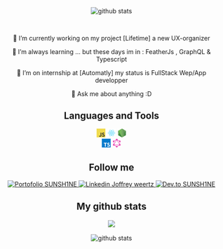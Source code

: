 
<p  align="center">
  <img align="center" src="https://im6.ezgif.com/tmp/ezgif-6-bfef9c6c528a.gif" alt=" github stats" /><br>
</p>

<br>

<div align="center">
  <p>🔭 I’m currently working on my project [Lifetime] a new UX-organizer</p>
  <p>🌱 I’m always learning ... but these days im in :  FeatherJs , GraphQL & Typescript</p>
  <p>👯 I’m on internship at [Automatly] my status is FullStack Wep/App developper </p>
  <p>💬 Ask me about anything :D </p>

  <h2>Languages and Tools</h2>  

  <code><img height="20" src="https://raw.githubusercontent.com/github/explore/80688e429a7d4ef2fca1e82350fe8e3517d3494d/topics/javascript/javascript.png"></code>
  <code><img height="20" src="https://raw.githubusercontent.com/github/explore/80688e429a7d4ef2fca1e82350fe8e3517d3494d/topics/react/react.png"></code>
  <code><img height="20" src="https://raw.githubusercontent.com/github/explore/80688e429a7d4ef2fca1e82350fe8e3517d3494d/topics/nodejs/nodejs.png"></code>    
  <code><img height="20" src="https://raw.githubusercontent.com/github/explore/80688e429a7d4ef2fca1e82350fe8e3517d3494d/topics/typescript/typescript.png"></code>
  <code><img height="20" src="https://raw.githubusercontent.com/github/explore/5c058a388828bb5fde0bcafd4bc867b5bb3f26f3/topics/graphql/graphql.png"></code>
</div>


  <h2 align="center">Follow me</h2>  

<p align="center">
  <a href= "#">
    <img src="https://img.icons8.com/material-outlined/26/000000/ball-point-pen.png" alt="Portofolio SUNSH1NE"/>
  </a>
  <a href= "https://www.linkedin.com/in/joffrey-weertz/">
    <img src="https://img.icons8.com/material-outlined/30/000000/linkedin.png" alt="Linkedin Joffrey weertz"/>
  </a>
  <a href= "https://dev.to/sunsh1ne">
    <img src="https://img.icons8.com/windows/32/000000/dev.png" alt="Dev.to SUNSH1NE"/>
  </a>
</p>


  <h2 align="center">My github stats</h2>  

<p  align="center">
   <img align="center" src="https://github-readme-stats.vercel.app/api/top-langs/?username=jSUNSH1NEw&layout=compact&theme=radical" />
   <br>
</p>

<p  align="center">
  <img align="center" src="https://github-readme-stats.vercel.app/api?username=jSUNSH1NEw&show_icons=true&include_all_commits=true&theme=radical" alt=" github stats" /><br>
</p>




